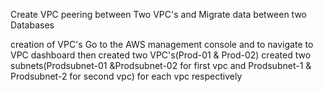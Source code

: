 Create VPC peering between Two VPC's and Migrate data between two Databases

creation of VPC's
Go to the AWS management console and to navigate to VPC dashboard then created two VPC's(Prod-01 & Prod-02)
created two subnets(Prodsubnet-01 &Prodsubnet-02 for first vpc and Prodsubnet-1 & Prodsubnet-2 for second vpc) for each vpc respectively
